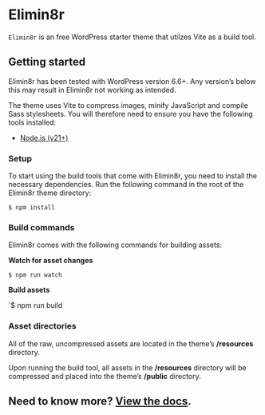 
# Elimin8r

`Elimin8r` is an free WordPress starter theme that utilzes Vite as a build tool.

## Getting started

Elimin8r has been tested with WordPress version 6.6+. Any version’s below this may result in Elimin8r not working as intended.

The theme uses Vite to compress images, minify JavaScript and compile Sass stylesheets. You will therefore need to ensure you have the following tools installed:

- [Node.js (v21+)](https://nodejs.org/)

### Setup

To start using the build tools that come with Elimin8r, you need to install the necessary dependencies. Run the following command in the root of the Elimin8r theme directory:

`$ npm install`

### Build commands

Elimin8r comes with the following commands for building assets:

**Watch for asset changes**

`$ npm run watch`

**Build assets**

`$ npm run build

### Asset directories

All of the raw, uncompressed assets are located in the theme’s **/resources** directory.

Upon running the build tool, all assets in the **/resources** directory will be compressed and placed into the theme’s **/public** directory.

## Need to know more? [View the docs](https://elimin8r.test/docs/).